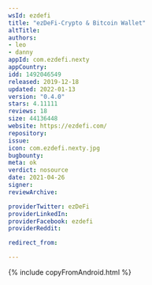 ```yaml
---
wsId: ezdefi
title: "ezDeFi-Crypto & Bitcoin Wallet"
altTitle: 
authors:
- leo
- danny
appId: com.ezdefi.nexty
appCountry: 
idd: 1492046549
released: 2019-12-18
updated: 2022-01-13
version: "0.4.0"
stars: 4.11111
reviews: 18
size: 44136448
website: https://ezdefi.com/
repository: 
issue: 
icon: com.ezdefi.nexty.jpg
bugbounty: 
meta: ok
verdict: nosource
date: 2021-04-26
signer: 
reviewArchive:

providerTwitter: ezDeFi
providerLinkedIn: 
providerFacebook: ezdefi
providerReddit: 

redirect_from:

---
```


{% include copyFromAndroid.html %}
